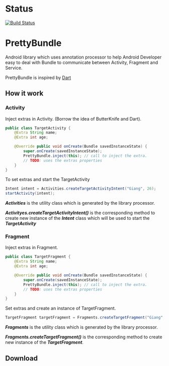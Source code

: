 # Status
[![Build Status](https://travis-ci.org/talenguyen/PrettyBundle.svg?branch=development)](https://travis-ci.org/talenguyen/PrettyBundle)
# PrettyBundle
Android library which uses annotation processor to help Android Developer easy to deal with Bundle to communicate between Activity, Fragment and Service.

PrettyBundle is inspired by [Dart](https://github.com/f2prateek/dart)

## How it work
### Activity
Inject extras in Activity. (Borrow the idea of ButterKnife and Dart).
```java
public class TargetActivity {
    @Extra String name;
    @Extra int age;

    @Override public void onCreate(Bundle savedInstanceState) {
        super.onCreate(savedInstanceState);
        PrettyBundle.inject(this); // call to inject the extra.
        // TODO: uses the extras properties
    }
}
```
To set extras and start the TargetActivity
```java
Intent intent = Activities.createTargetActivityIntent("Giang", 26);
startActivity(intent);
```
***Activities*** is the utility class which is generated by the library processor. 

***Activityes.createTargetActivityIntent()*** is the corresponding method to create new instance of the ***Intent*** class which will be used to start the ***TargetActivity***

### Fragment
Inject extras in Fragment. 
```java
public class TargetFragment {
    @Extra String name;
    @Extra int age;

    @Override public void onCreate(Bundle savedInstanceState) {
        super.onCreate(savedInstanceState);
        PrettyBundle.inject(this); // call to inject the extra.
        // TODO: uses the extras properties
    }
}
```
Set extras and create an instance of TargetFragment.
```java
TargetFragment targetFragment = Fragments.createTargetFragment("Giang", 26);
```
***Fragments*** is the utility class which is generated by the library processor. 

***Fragments.createTargetFragment()*** is the corresponding method to create new instance of the ***TargetFragment***.

## Download
